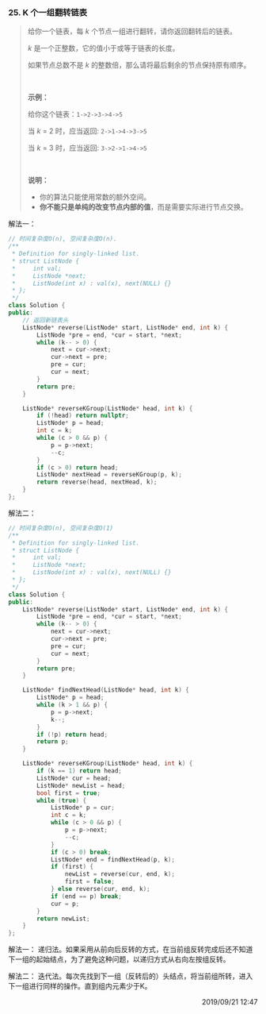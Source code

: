 ### 25. K 个一组翻转链表
> <div class="notranslate"><p>给你一个链表，每&nbsp;<em>k&nbsp;</em>个节点一组进行翻转，请你返回翻转后的链表。</p>
>
> <p><em>k&nbsp;</em>是一个正整数，它的值小于或等于链表的长度。</p>
>
> <p>如果节点总数不是&nbsp;<em>k&nbsp;</em>的整数倍，那么请将最后剩余的节点保持原有顺序。</p>
>
> <p>&nbsp;</p>
>
> <p><strong>示例：</strong></p>
>
> <p>给你这个链表：<code>1-&gt;2-&gt;3-&gt;4-&gt;5</code></p>
>
> <p>当&nbsp;<em>k&nbsp;</em>= 2 时，应当返回: <code>2-&gt;1-&gt;4-&gt;3-&gt;5</code></p>
>
> <p>当&nbsp;<em>k&nbsp;</em>= 3 时，应当返回: <code>3-&gt;2-&gt;1-&gt;4-&gt;5</code></p>
>
> <p>&nbsp;</p>
>
> <p><strong>说明：</strong></p>
>
> <ul>
> 	<li>你的算法只能使用常数的额外空间。</li>
> 	<li><strong>你不能只是单纯的改变节点内部的值</strong>，而是需要实际进行节点交换。</li>
> </ul>
> </div>

解法一：
```cpp
// 时间复杂度O(n), 空间复杂度O(n).
/**
 * Definition for singly-linked list.
 * struct ListNode {
 *     int val;
 *     ListNode *next;
 *     ListNode(int x) : val(x), next(NULL) {}
 * };
 */
class Solution {
public:
    // 返回新链表头
    ListNode* reverse(ListNode* start, ListNode* end, int k) {
        ListNode *pre = end, *cur = start, *next;
        while (k-- > 0) {
            next = cur->next;
            cur->next = pre;
            pre = cur;
            cur = next;
        }
        return pre;
    }

    ListNode* reverseKGroup(ListNode* head, int k) {
        if (!head) return nullptr;
        ListNode* p = head;
        int c = k;
        while (c > 0 && p) {
            p = p->next;
            --c;
        }
        if (c > 0) return head;
        ListNode* nextHead = reverseKGroup(p, k);
        return reverse(head, nextHead, k);
    }
};

```

解法二：
```cpp
// 时间复杂度O(n), 空间复杂度O(1)
/**
 * Definition for singly-linked list.
 * struct ListNode {
 *     int val;
 *     ListNode *next;
 *     ListNode(int x) : val(x), next(NULL) {}
 * };
 */
class Solution {
public:
    ListNode* reverse(ListNode* start, ListNode* end, int k) {
        ListNode *pre = end, *cur = start, *next;
        while (k-- > 0) {
            next = cur->next;
            cur->next = pre;
            pre = cur;
            cur = next;
        }
        return pre;
    }

    ListNode* findNextHead(ListNode* head, int k) {
        ListNode* p = head;
        while (k > 1 && p) {
            p = p->next;
            k--;
        }
        if (!p) return head;
        return p;
    }

    ListNode* reverseKGroup(ListNode* head, int k) {
        if (k == 1) return head;
        ListNode* cur = head;
        ListNode* newList = head;
        bool first = true;
        while (true) {
            ListNode* p = cur;
            int c = k;
            while (c > 0 && p) {
                p = p->next;
                --c;
            }
            if (c > 0) break;
            ListNode* end = findNextHead(p, k);
            if (first) {
                newList = reverse(cur, end, k);
                first = false;
            } else reverse(cur, end, k);
            if (end == p) break;
            cur = p;
        }
        return newList;
    }
};
```

解法一：
递归法。如果采用从前向后反转的方式，在当前组反转完成后还不知道下一组的起始结点，为了避免这种问题，以递归方式从右向左按组反转。

解法二：
迭代法。每次先找到下一组（反转后的）头结点，将当前组所转，进入下一组进行同样的操作。直到组内元素少于K。

<div style="text-align: right"> 2019/09/21 12:47 </div>
